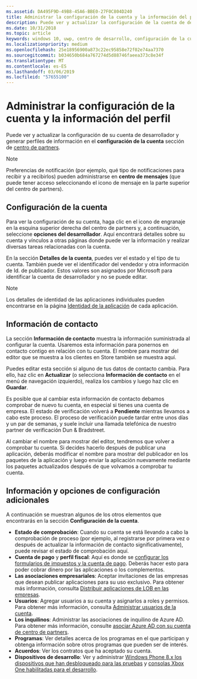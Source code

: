 ```yaml
---
ms.assetid: DA495F9D-49B8-45A6-BBE0-27F0C804D240
title: Administrar la configuración de la cuenta y la información del perfil
description: Puede ver y actualizar la configuración de la cuenta de desarrollador y la información de perfil en la sección de configuración de la cuenta del centro de partners.
ms.date: 10/31/2018
ms.topic: article
keywords: windows 10, uwp, centro de desarrollo, configuración de la cuenta, perfil, perfil de cuenta, cuenta de desabollador, configuración de la cuenta de desarrollador
ms.localizationpriority: medium
ms.openlocfilehash: 25e18956900a873c22ec95858e72f02e74aa7370
ms.sourcegitcommit: b034650b684a767274d5d88746faeea373c8e34f
ms.translationtype: MT
ms.contentlocale: es-ES
ms.lasthandoff: 03/06/2019
ms.locfileid: "57655100"
---
```

# <a name="manage-account-settings-and-profile-info"></a>Administrar la configuración de la cuenta y la información del perfil

Puede ver y actualizar la configuración de su cuenta de desarrollador y generar perfiles de información en el **configuración de la cuenta** sección de [centro de partners](https://partner.microsoft.com/dashboard). 

> [!NOTE]
> Preferencias de notificación (por ejemplo, qué tipo de notificaciones para recibir y a recibirlos) pueden administrarse en **centro de mensajes** (que puede tener acceso seleccionando el icono de mensaje en la parte superior del centro de partners).

## <a name="account-settings"></a>Configuración de la cuenta

Para ver la configuración de su cuenta, haga clic en el icono de engranaje en la esquina superior derecha del centro de partners y, a continuación, seleccione **opciones del desarrollador**. Aquí encontrará detalles sobre su cuenta y vínculos a otras páginas donde puede ver la información y realizar diversas tareas relacionadas con la cuenta.

En la sección **Detalles de la cuenta**, puedes ver el estado y el tipo de tu cuenta. También puede ver el identificador del vendedor y otra información de Id. de publicador. Estos valores son asignados por Microsoft para identificar la cuenta de desarrollador y no se puede editar.

> [!NOTE]
> Los detalles de identidad de las aplicaciones individuales pueden encontrarse en la página [Identidad de la aplicación](view-app-identity-details.md) de cada aplicación.

## <a name="contact-info"></a>Información de contacto

La sección **Información de contacto** muestra la información suministrada al configurar la cuenta. Usaremos esta información para ponernos en contacto contigo en relación con tu cuenta. El nombre para mostrar del editor que se muestra a los clientes en Store también se muestra aquí.

Puedes editar esta sección si alguno de tus datos de contacto cambia. Para ello, haz clic en **Actualizar** (o selecciona **Información de contacto** en el menú de navegación izquierdo), realiza los cambios y luego haz clic en **Guardar**.

Es posible que al cambiar esta información de contacto debamos comprobar de nuevo tu cuenta, en especial si tienes una cuenta de empresa. El estado de verificación volverá a **Pendiente** mientras llevamos a cabo este proceso. El proceso de verificación puede tardar entre unos días y un par de semanas, y suele incluir una llamada telefónica de nuestro partner de verificación Dun & Bradstreet.

Al cambiar el nombre para mostrar del editor, tendremos que volver a comprobar tu cuenta. Si decides hacerlo después de publicar una aplicación, deberás modificar el nombre para mostrar del publicador en los paquetes de la aplicación y luego enviar la aplicación nuevamente mediante los paquetes actualizados después de que volvamos a comprobar tu cuenta.


## <a name="additional-settings-and-info"></a>Información y opciones de configuración adicionales

A continuación se muestran algunos de los otros elementos que encontrarás en la sección **Configuración de la cuenta**.

- **Estado de comprobación**: Cuando su cuenta se está llevando a cabo la comprobación de proceso (por ejemplo, al registrarse por primera vez o después de actualizar la información de contacto significativamente), puede revisar el estado de comprobación aquí.
- **Cuenta de pago** y **perfil fiscal**: Aquí es donde se [configurar los formularios de impuestos y la cuenta de pago](setting-up-your-payout-account-and-tax-forms.md). Deberás hacer esto para poder cobrar dinero por las aplicaciones o los complementos.
- **Las asociaciones empresariales**: Aceptar invitaciones de las empresas que desean publicar aplicaciones para su uso exclusivo. Para obtener más información, consulta [Distribuir aplicaciones de LOB en las empresas](distribute-lob-apps-to-enterprises.md).
- **Usuarios**: Agregar usuarios a su cuenta y asignarlos a roles y permisos. Para obtener más información, consulta [Administrar usuarios de la cuenta](manage-account-users.md).
- **Los inquilinos**: Administrar las asociaciones de inquilino de Azure AD. Para obtener más información, consulte [asociar Azure AD con su cuenta de centro de partners](associate-azure-ad-with-dev-center.md).
- **Programas**: Ver detalles acerca de los programas en el que participan y obtenga información sobre otros programas que pueden ser de interés.
- **Acuerdos**: Ver los contratos que ha aceptado su cuenta.
- **Dispositivos de desarrollo**: Ver y administrar [Windows Phone 8.x los dispositivos que han desbloqueado para las pruebas](https://go.microsoft.com/fwlink/p/?LinkId=533897) y [consolas Xbox One habilitadas para el desarrollo](../xbox-apps/devkit-activation.md). 


